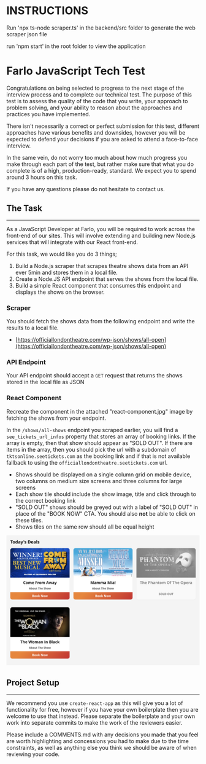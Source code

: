 # INSTRUCTIONS

Run 'npx ts-node scraper.ts' in the backend/src folder to generate the web scraper json file

run 'npm start' in the root folder to view the application








# Farlo JavaScript Tech Test

Congratulations on being selected to progress to the next stage of the interview process and to complete our technical test. The purpose of this test is to assess the quality of the code that you write, your approach to problem solving, and your ability to reason about the approaches and practices you have implemented.

There isn't necessarily a correct or perfect submission for this test, different approaches have various benefits and downsides, however you will be expected to defend your decisions if you are asked to attend a face-to-face interview.

In the same vein, do not worry too much about how much progress you make through each part of the test, but rather make sure that what you do complete is of a high, production-ready, standard. We expect you to spend around 3 hours on this task.

If you have any questions please do not hesitate to contact us.

## The Task
---

As a JavaScript Developer at Farlo, you will be required to work  across the front-end of our sites. This will involve extending and building new Node.js services that will integrate with our React front-end.

For this task, we would like you do 3 things;

1. Build a Node.js scraper that scrapes theatre shows data from an API ever 5min and stores them in a local file.
2. Create a Node.JS API endpoint that serves the shows from the local file.
3. Build a simple React component that consumes this endpoint and displays the shows on the browser.

### Scraper

You should fetch the shows data from the following endpoint and write the results to a local file.
- [https://officiallondontheatre.com/wp-json/shows/all-open](https://officiallondontheatre.com/wp-json/shows/all-open)

### API Endpoint

Your API endpoint should accept a `GET` request that returns the shows stored in the local file as JSON

### React Component

Recreate the component in the attached "react-component.jpg" image by fetching the shows from your endpoint.

In the `/shows/all-shows` endpoint you scraped earlier, you will find a `see_tickets_url_infos` property that stores an array of booking links. If the array is empty, then that show should appear as "SOLD OUT". If there are items in the array, then you should pick the url with a subdomain of `tktsonline.seetickets.com` as the booking link and if that is not available fallback to using the `officiallondontheatre.seetickets.com` url.

- Shows should be displayed on a single column grid on mobile device, two columns on medium size screens and three columns for large screens
- Each show tile should include the show image, title and click through to the correct booking link
- "SOLD OUT" shows should be greyed out with a label of "SOLD OUT" in place of the "BOOK NOW" CTA. You should also **not** be able to click on these tiles.
- Shows tiles on the same row should all be equal height


![React Component](react-component.jpg)


## Project Setup
---

We recommend you use `create-react-app` as this will give you a lot of functionality for free, however if you have your own boilerplate then you are welcome to use that instead. Please separate the boilerplate and your own work into separate commits to make the work of the reviewers easier.

Please include a COMMENTS.md with any decisions you made that you feel are worth highlighting and concessions you had to make due to the time constraints, as well as anything else you think we should be aware of when reviewing your code.